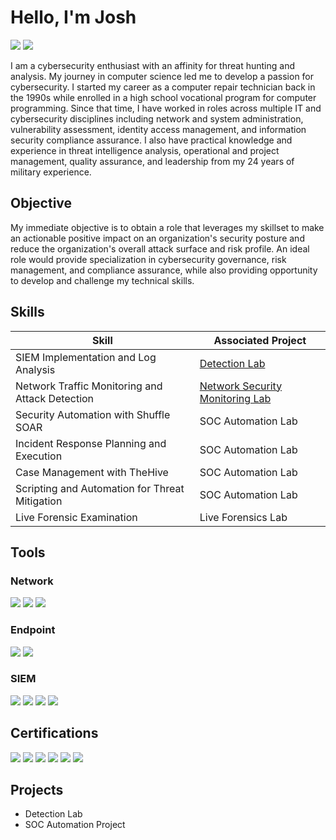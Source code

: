 # Hello, I'm Josh
<div>
<a href="https://www.linkedin.com/in/joshua-c-stroud"><img src="https://img.shields.io/badge/-LinkedIn-0072b1?&style=for-the-badge&logo=linkedin&logoColor=white" /></a>
<a href="https://www.credly.com/users/joshua-stroud.7d42c890"><img src="https://img.shields.io/badge/-Credly-FF6B00?&style=for-the-badge&logo=Credly&logoColor=white" /><a/>
<div/>

I am a cybersecurity enthusiast with an affinity for threat hunting and analysis. My journey in computer science led me to develop a passion for 
cybersecurity. I started my career as a computer repair technician back in the 1990s while enrolled in a high school vocational program for 
computer programming. Since that time, I have worked in roles across multiple IT and cybersecurity disciplines including network and system 
administration, vulnerability assessment, identity access management, and information security compliance assurance. I also have practical 
knowledge and experience in threat intelligence analysis, operational and project management, quality assurance, and leadership from my 24 
years of military experience.

## Objective

My immediate objective is to obtain a role that leverages my skillset to make an actionable positive impact on an organization's security 
posture and reduce the organization's overall attack surface and risk profile. An ideal role would  provide specialization in cybersecurity 
governance, risk management, and compliance assurance, while also providing opportunity to develop and challenge my technical skills.

## Skills

| Skill                                         | Associated Project         |
|-----------------------------------------------|----------------------------|
| SIEM Implementation and Log Analysis          | <a href="https://google.com">Detection Lab</a>|
| Network Traffic Monitoring and Attack Detection | <a href="https://github.com/jcstroud79/Network-Security-Monitoring-Lab">Network Security Monitoring Lab</a>|
| Security Automation with Shuffle SOAR         | SOC Automation Lab|
| Incident Response Planning and Execution      | SOC Automation Lab|
| Case Management with TheHive                  | SOC Automation Lab|
| Scripting and Automation for Threat Mitigation | SOC Automation Lab|
| Live Forensic Examination | Live Forensics Lab|

## Tools

### Network
<div>
    <img src="https://img.shields.io/badge/-Wireshark-1679A7?&style=for-the-badge&logo=Wireshark&logoColor=white" />
    <img src="https://img.shields.io/badge/-Suricata-EF3B2D?&style=for-the-badge&logo=Suricata&logoColor=white" />
    <img src="https://img.shields.io/badge/-Zeek-777BB4?&style=for-the-badge&logo=Zeek&logoColor=white" />
</div>

### Endpoint
<div>
    <img src="https://img.shields.io/badge/-Microsoft_Defender_for_Endpoint-00A4EF?&style=for-the-badge&logo=Microsoft&logoColor=white" />
    <img src="https://img.shields.io/badge/-Velociraptor-4B275F?&style=for-the-badge&logo=Velociraptor&logoColor=white" />
</div>

### SIEM
<div>
    <img src="https://img.shields.io/badge/-Microsoft_Sentinel-0078D4?&style=for-the-badge&logo=Microsoft&logoColor=white" />
    <img src="https://img.shields.io/badge/-Splunk-000000?&style=for-the-badge&logo=Splunk&logoColor=white" />
    <img src="https://img.shields.io/badge/-Elastic-005571?&style=for-the-badge&logo=Elastic&logoColor=white" />
    <img src="https://img.shields.io/badge/-IBM_QRadar-fffffa?&style=for-the-badge&logo=https://www.svgrepo.com/show/303377/ibm-logo.svg&logoColor=black" />
</div>

## Certifications
<div>
<img src="https://img.shields.io/badge/-GCIH-000080?&style=for-the-badge&logo=GIAC&logoColor=white" />
<a href="https://www.credly.com/badges/da5ab023-e27e-4ed1-9157-ba149bcd9358/public_url"><img src="https://img.shields.io/badge/-GSEC-000080?&style=for-the-badge&logo=GIAC&logoColor=white" /><a/>
<a href="https://www.credly.com/badges/dd28ba53-4f3a-40ff-a897-9c636f2e66ff/public_url"><img src="https://img.shields.io/badge/-GFACT-000080?&style=for-the-badge&logo=GIAC&logoColor=white" /><a/>
<a href="https://www.credly.com/badges/600ba462-c210-484e-afd0-2cd24720c932/public_url"><img src="https://img.shields.io/badge/-Security%2B-C8202F?&style=for-the-badge&logo=CompTIA&logoColor=white" /><a/>
<a href="https://www.credly.com/badges/80686c77-cc7e-44d4-9ca7-8ef8b1c5990b/public_url"><img src="https://img.shields.io/badge/-Network%2B-C8202F?&style=for-the-badge&logo=CompTIA&logoColor=white" /><a/>
<a href="https://www.credly.com/badges/2a8e6c48-50fd-46fb-868a-089b82f9161e/public_url"><img src="https://img.shields.io/badge/-CC-468145?&style=for-the-badge&logo=ISC2&logoColor=white" /><a/>
</div>
  
## Projects
- Detection Lab
- SOC Automation Project
